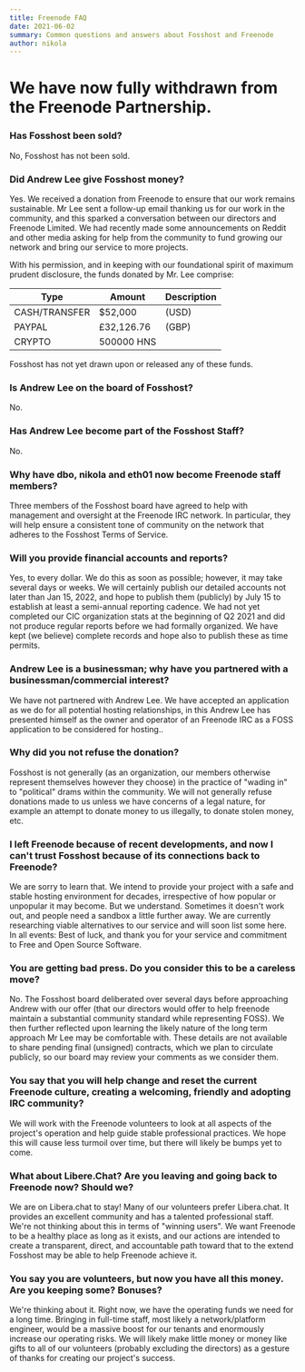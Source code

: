 ```yaml
---
title: Freenode FAQ
date: 2021-06-02
summary: Common questions and answers about Fosshost and Freenode
author: nikola
---
```


# We have now fully withdrawn from the Freenode Partnership.   

### Has Fosshost been sold? 
No, Fosshost has not been sold. 

### Did Andrew Lee give Fosshost money? 
Yes. We received a donation from Freenode to ensure that our work remains sustainable. Mr Lee sent a follow-up email thanking us for our work in the community, and this sparked a conversation between our directors and Freenode Limited. We had recently made some announcements on Reddit and other media asking for help from the community to fund growing our network and bring our service to more projects. 

With his permission, and in keeping with our foundational spirit of maximum prudent disclosure, the funds donated by Mr. Lee comprise:

| Type | Amount | Description |
| --- | --- | --- |
| CASH/TRANSFER |  $52,000 | (USD) |
| PAYPAL | £32,126.76 | (GBP) |
| CRYPTO | 500000 HNS | |

Fosshost has not yet drawn upon or released any of these funds.

### Is Andrew Lee on the board of Fosshost? 
No. 

### Has Andrew Lee become part of the Fosshost Staff? 
No. 

### Why have dbo, nikola and eth01 now become Freenode staff members? 
Three members of the Fosshost board have agreed to help with management and oversight at the Freenode IRC network. In particular, they will help ensure a consistent tone of community on the network that adheres to the Fosshost Terms of Service. 

### Will you provide financial accounts and reports? 
Yes, to every dollar. We do this as soon as possible; however, it may take several days or weeks. We will certainly publish our detailed accounts not later than Jan 15, 2022, and hope to publish them (publicly) by July 15 to establish at least a semi-annual reporting cadence. We had not yet completed our CIC organization stats at the beginning of Q2 2021 and did not produce regular reports before we had formally organized. We have kept (we believe) complete records and hope also to publish these as time permits. 

### Andrew Lee is a businessman; why have you partnered with a businessman/commercial interest?
We have not partnered with Andrew Lee. We have accepted an application as we do for all potential hosting relationships, in this Andrew Lee has presented himself as the owner and operator of an Freenode IRC as a FOSS application to be considered for hosting.. 

### Why did you not refuse the donation? 
Fosshost is not generally (as an organization, our members otherwise represent themselves however they choose) in the practice of "wading in" to "political" drams within the community. We will not generally refuse donations made to us unless we have concerns of a legal nature, for example an attempt to donate money to us illegally, to donate stolen money, etc. 

### I left Freenode because of recent developments, and now I can't trust Fosshost because of its connections back to Freenode? 
We are sorry to learn that. We intend to provide your project with a safe and stable hosting environment for decades, irrespective of how popular or unpopular it may become. But we understand. Sometimes it doesn't work out, and people need a sandbox a little further away. We are currently researching viable alternatives to our service and will soon list some here. In all events: Best of luck, and thank you for your service and commitment to Free and Open Source Software. 

### You are getting bad press. Do you consider this to be a careless move? 
No. The Fosshost board deliberated over several days before approaching Andrew with our offer (that our directors would offer to help freenode maintain a substantial community standard while representing FOSS). We then further reflected upon learning the likely nature of the long term approach Mr Lee may be comfortable with. These details are not available to share pending final (unsigned) contracts, which we plan to circulate publicly, so our board may review your comments as we consider them.

### You say that you will help change and reset the current Freenode culture, creating a welcoming, friendly and adopting IRC community? 
We will work with the Freenode volunteers to look at all aspects of the project's operation and help guide stable professional practices. We hope this will cause less turmoil over time, but there will likely be bumps yet to come. 

### What about Libere.Chat? Are you leaving and going back to Freenode now? Should we? 
We are on Libera.chat to stay! Many of our volunteers prefer Libera.chat.  It provides an excellent community and has a talented professional staff.
We're not thinking about this in terms of "winning users". We want Freenode to be a healthy place as long as it exists, and our actions are intended to create a transparent, direct, and accountable path toward that to the extend Fosshost may be able to help Freenode achieve it.

### You say you are volunteers, but now you have all this money. Are you keeping some? Bonuses? 
We're thinking about it. Right now, we have the operating funds we need for a long time. Bringing in full-time staff, most likely a network/platform engineer, would be a massive boost for our tenants and enormously increase our operating risks. We will likely make little money or money like gifts to all of our volunteers (probably excluding the directors) as a gesture of thanks for creating our project's success.
